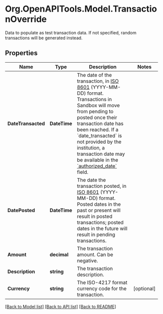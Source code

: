 # Org.OpenAPITools.Model.TransactionOverride
Data to populate as test transaction data. If not specified, random transactions will be generated instead.

## Properties

Name | Type | Description | Notes
------------ | ------------- | ------------- | -------------
**DateTransacted** | **DateTime** | The date of the transaction, in [ISO 8601](https://wikipedia.org/wiki/ISO_8601) (YYYY-MM-DD) format. Transactions in Sandbox will move from pending to posted once their transaction date has been reached. If a &#x60;date_transacted&#x60; is not provided by the institution, a transaction date may be available in the [&#x60;authorized_date&#x60;](https://plaid.com/docs/api/products/#transactions-get-response-transactions-authorized-date) field. | 
**DatePosted** | **DateTime** | The date the transaction posted, in [ISO 8601](https://wikipedia.org/wiki/ISO_8601) (YYYY-MM-DD) format. Posted dates in the past or present will result in posted transactions; posted dates in the future will result in pending transactions. | 
**Amount** | **decimal** | The transaction amount. Can be negative. | 
**Description** | **string** | The transaction description. | 
**Currency** | **string** | The ISO-4217 format currency code for the transaction. | [optional] 

[[Back to Model list]](../README.md#documentation-for-models) [[Back to API list]](../README.md#documentation-for-api-endpoints) [[Back to README]](../README.md)

